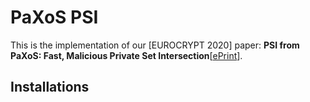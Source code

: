 # PaXoS PSI
This is the implementation of our [EUROCRYPT 2020] paper: **PSI from PaXoS: Fast, Malicious Private Set Intersection**[[ePrint](https://eprint.iacr.org/2020/xxx.pdf)]. 


## Installations
